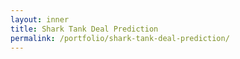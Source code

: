 ```yaml
---
layout: inner
title: Shark Tank Deal Prediction
permalink: /portfolio/shark-tank-deal-prediction/
---
```


